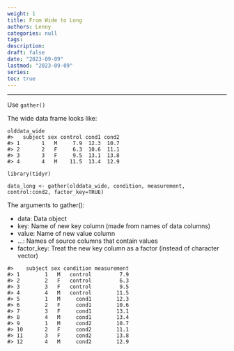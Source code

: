 ```yaml
---
weight: 1
title: From Wide to Long
authors: Lenny
categories: null
tags: 
description: 
draft: false
date: "2023-09-09"
lastmod: "2023-09-09"
series:
toc: true
---
```



<!--more-->
---
Use `gather()`

The wide data frame looks like:
```
olddata_wide
#>   subject sex control cond1 cond2
#> 1       1   M     7.9  12.3  10.7
#> 2       2   F     6.3  10.6  11.1
#> 3       3   F     9.5  13.1  13.8
#> 4       4   M    11.5  13.4  12.9

```

```
library(tidyr)

data_long <- gather(olddata_wide, condition, measurement, control:cond2, factor_key=TRUE)

```

The arguments to gather():
 - data: Data object
 - key: Name of new key column (made from names of data columns)
 - value: Name of new value column
 - ...: Names of source columns that contain values
 - factor_key: Treat the new key column as a factor (instead of character vector)
 
```
#>    subject sex condition measurement
#> 1        1   M   control         7.9
#> 2        2   F   control         6.3
#> 3        3   F   control         9.5
#> 4        4   M   control        11.5
#> 5        1   M     cond1        12.3
#> 6        2   F     cond1        10.6
#> 7        3   F     cond1        13.1
#> 8        4   M     cond1        13.4
#> 9        1   M     cond2        10.7
#> 10       2   F     cond2        11.1
#> 11       3   F     cond2        13.8
#> 12       4   M     cond2        12.9

```

